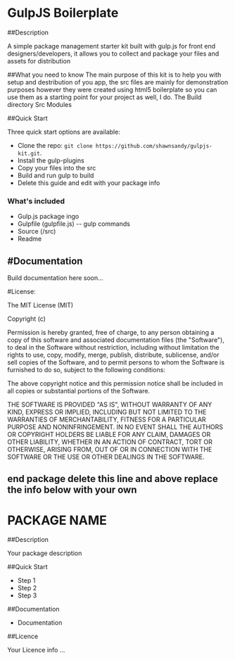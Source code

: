 GulpJS Boilerplate
============

##Description

A simple package management starter kit built with gulp.js for front end designers/developers, it allows you to collect and package your files and assets for distribution

##What you need to know
The main purpose of this kit is to help you with setup and destribution of you app, the src files are mainly for demonstration purposes however they were created using html5 boilerplate so you can use them as a starting point for your project as well, I do.
The Build directory
Src
Modules


##Quick Start

Three quick start options are available:

- Clone the repo: `git clone https://github.com/shawnsandy/gulpjs-kit.git`.
- Install the gulp-plugins
- Copy your files into the src
- Build and run gulp to build
- Delete this guide and edit with your package info

### What's included

- Gulp.js package ingo
- Gulpfile (gulpfile.js) -- gulp commands
- Source (/src)
- Readme

#Documentation
--------------

Build documentation here soon...

#License:

 The MIT License (MIT)

 Copyright (c) <year> <copyright holders>

 Permission is hereby granted, free of charge, to any person obtaining a copy
 of this software and associated documentation files (the "Software"), to deal
 in the Software without restriction, including without limitation the rights
 to use, copy, modify, merge, publish, distribute, sublicense, and/or sell
 copies of the Software, and to permit persons to whom the Software is
 furnished to do so, subject to the following conditions:

 The above copyright notice and this permission notice shall be included in
 all copies or substantial portions of the Software.

 THE SOFTWARE IS PROVIDED "AS IS", WITHOUT WARRANTY OF ANY KIND, EXPRESS OR
 IMPLIED, INCLUDING BUT NOT LIMITED TO THE WARRANTIES OF MERCHANTABILITY,
 FITNESS FOR A PARTICULAR PURPOSE AND NONINFRINGEMENT. IN NO EVENT SHALL THE
 AUTHORS OR COPYRIGHT HOLDERS BE LIABLE FOR ANY CLAIM, DAMAGES OR OTHER
 LIABILITY, WHETHER IN AN ACTION OF CONTRACT, TORT OR OTHERWISE, ARISING FROM,
 OUT OF OR IN CONNECTION WITH THE SOFTWARE OR THE USE OR OTHER DEALINGS IN
 THE SOFTWARE.

end package delete this line and above replace the info below with your own
----------------------------------------------------------------

PACKAGE NAME
============


##Description

Your package description

##Quick Start

- Step 1
- Step 2
- Step 3

##Documentation

- Documentation

##Licence

Your Licence info ...

